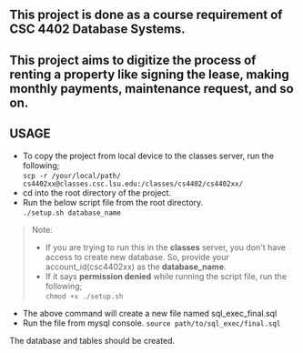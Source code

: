 ## This project is done as a course requirement of CSC 4402 Database Systems.

## This project aims to digitize the process of renting a property like signing the lease, making monthly payments, maintenance request, and so on.

## USAGE
- To copy the project from local device to the classes server, run the following;\
`scp -r /your/local/path/ cs4402xx@classes.csc.lsu.edu:/classes/cs4402/cs4402xx/`
- cd into the root directory of the project.
- Run the below script file from the root directory.\
`./setup.sh database_name`
> Note:
> - If you are trying to run this in the **classes** server, you don't have access to create new database. So, provide your account_id(csc4402xx) as the **database_name**.
> - If it says **permission denied** while running the script file, run the following;\
> `chmod +x ./setup.sh`
- The above command will create a new file named sql_exec_final.sql
- Run the file from mysql console.
`source path/to/sql_exec/final.sql`

The database and tables should be created.
